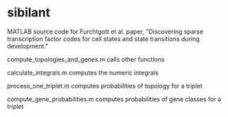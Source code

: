 # sibilant

MATLAB source code for Furchtgott et al. paper, "Discovering sparse transcription factor codes for cell states and state transitions during development." 

compute_topologies_and_genes.m calls other functions

calculate_integrals.m computes the numeric integrals

process_one_triplet.m computes probabilities of topology for a triplet

compute_gene_probabilities.m computes probabilities of gene classes for a triplet
